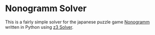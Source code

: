 # Nonogramm Solver
This is a fairly simple solver for the japanese puzzle game [Nonogramm](https://de.wikipedia.org/wiki/Nonogramm) written in Python using [z3 Solver](https://github.com/Z3Prover/z3).

